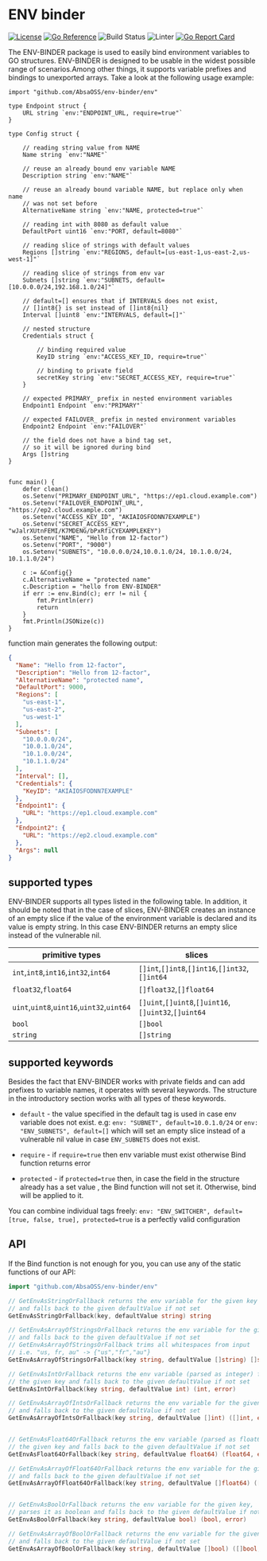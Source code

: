 # ENV binder
[![License](http://img.shields.io/:license-apache-blue.svg)](http://www.apache.org/licenses/LICENSE-2.0.html)
[![Go Reference](https://pkg.go.dev/badge/github.com/AbsaOSS/env-binder.svg)](https://pkg.go.dev/github.com/AbsaOSS/env-binder?branch=master)
![Build Status](https://github.com/AbsaOSS/env-binder/actions/workflows/build.yaml/badge.svg?branch=master)
![Linter](https://github.com/AbsaOSS/env-binder/actions/workflows/lint.yaml/badge.svg?branch=master)
[![Go Report Card](https://goreportcard.com/badge/github.com/AbsaOSS/env-binder)](https://goreportcard.com/report/github.com/AbsaOSS/env-binder?branch=master)


The ENV-BINDER package is used to easily bind environment variables to GO structures. ENV-BINDER is designed to
be usable in the widest possible range of scenarios.Among other things, it supports variable
prefixes and bindings to unexported arrays. Take a look at the following usage example:
```golang
import "github.com/AbsaOSS/env-binder/env"

type Endpoint struct {
	URL string `env:"ENDPOINT_URL, require=true"`
}

type Config struct {

	// reading string value from NAME
	Name string `env:"NAME"`

	// reuse an already bound env variable NAME
	Description string `env:"NAME"`

	// reuse an already bound variable NAME, but replace only when name 
	// was not set before
	AlternativeName string `env:"NAME, protected=true"`

	// reading int with 8080 as default value
	DefaultPort uint16 `env:"PORT, default=8080"`

	// reading slice of strings with default values
	Regions []string `env:"REGIONS, default=[us-east-1,us-east-2,us-west-1]"`

	// reading slice of strings from env var
	Subnets []string `env:"SUBNETS, default=[10.0.0.0/24,192.168.1.0/24]"`
	
	// default=[] ensures that if INTERVALS does not exist, 
	// []int8{} is set instead of []int8{nil}
	Interval []uint8 `env:"INTERVALS, default=[]"`

	// nested structure
	Credentials struct {

		// binding required value
		KeyID string `env:"ACCESS_KEY_ID, require=true"`

		// binding to private field
		secretKey string `env:"SECRET_ACCESS_KEY, require=true"`
	}

	// expected PRIMARY_ prefix in nested environment variables
	Endpoint1 Endpoint `env:"PRIMARY"`

	// expected FAILOVER_ prefix in nested environment variables
	Endpoint2 Endpoint `env:"FAILOVER"`

	// the field does not have a bind tag set, 
	// so it will be ignored during bind
	Args []string
}


func main() {
	defer clean()
	os.Setenv("PRIMARY_ENDPOINT_URL", "https://ep1.cloud.example.com")
	os.Setenv("FAILOVER_ENDPOINT_URL", "https://ep2.cloud.example.com")
	os.Setenv("ACCESS_KEY_ID", "AKIAIOSFODNN7EXAMPLE")
	os.Setenv("SECRET_ACCESS_KEY", "wJalrXUtnFEMI/K7MDENG/bPxRfiCYEXAMPLEKEY")
	os.Setenv("NAME", "Hello from 12-factor")
	os.Setenv("PORT", "9000")
	os.Setenv("SUBNETS", "10.0.0.0/24,10.0.1.0/24, 10.1.0.0/24,  10.1.1.0/24")

	c := &Config{}
	c.AlternativeName = "protected name"
	c.Description = "hello from ENV-BINDER"
	if err := env.Bind(c); err != nil {
		fmt.Println(err)
		return
	}
	fmt.Println(JSONize(c))
}

```
function main generates the following output:
```json
{
  "Name": "Hello from 12-factor",
  "Description": "Hello from 12-factor",
  "AlternativeName": "protected name",
  "DefaultPort": 9000,
  "Regions": [
    "us-east-1",
    "us-east-2",
    "us-west-1"
  ],
  "Subnets": [
    "10.0.0.0/24",
    "10.0.1.0/24",
    "10.1.0.0/24",
    "10.1.1.0/24"
  ],
  "Interval": [],
  "Credentials": {
    "KeyID": "AKIAIOSFODNN7EXAMPLE"
  },
  "Endpoint1": {
    "URL": "https://ep1.cloud.example.com"
  },
  "Endpoint2": {
    "URL": "https://ep2.cloud.example.com"
  },
  "Args": null
}
```

## supported types
ENV-BINDER supports all types listed in the following table.  In addition, it should be noted that in the case
of slices, ENV-BINDER creates an instance of an empty slice if the value of the environment variable is
declared and its value is empty string. In this case ENV-BINDER returns an empty slice instead of the vulnerable nil.

| primitive types | slices |
|---|---|
| `int`,`int8`,`int16`,`int32`,`int64` | `[]int`,`[]int8`,`[]int16`,`[]int32`,`[]int64` |
| `float32`,`float64` | `[]float32`,`[]float64` |
| `uint`,`uint8`,`uint16`,`uint32`,`uint64` | `[]uint`,`[]uint8`,`[]uint16`,`[]uint32`,`[]uint64` |
| `bool` | `[]bool` |
| `string` | `[]string` |

## supported keywords
Besides the fact that ENV-BINDER works with private fields and can add prefixes to variable names, it
operates with several keywords. The structure in the introductory section works with all types
of these keywords.

- `default` - the value specified in the default tag is used in case env variable does not exist. e.g:
  `env: "SUBNET", default=10.0.1.0/24` or `env: "ENV_SUBNETS", default=[]` which will set an empty slice instead
  of a vulnerable nil value in case `ENV_SUBNETS` does not exist.

- `require` - if `require=true` then env variable must exist otherwise Bind function returns error

- `protected` - if `protected=true` then, in case the field in the structure already has a set value , the
  Bind function will not set it. Otherwise, bind will be applied to it.

You can combine individual tags freely: `env: "ENV_SWITCHER", default=[true, false, true], protected=true`
is a perfectly valid configuration

## API
If the Bind function is not enough for you, you can use any of the static functions of our API:
```go
import "github.com/AbsaOSS/env-binder/env"

// GetEnvAsStringOrFallback returns the env variable for the given key
// and falls back to the given defaultValue if not set
GetEnvAsStringOrFallback(key, defaultValue string) string

// GetEnvAsArrayOfStringsOrFallback returns the env variable for the given key
// and falls back to the given defaultValue if not set
// GetEnvAsArrayOfStringsOrFallback trims all whitespaces from input 
// i.e. "us, fr, au" -> {"us","fr","au"}
GetEnvAsArrayOfStringsOrFallback(key string, defaultValue []string) []string

// GetEnvAsIntOrFallback returns the env variable (parsed as integer) for
// the given key and falls back to the given defaultValue if not set
GetEnvAsIntOrFallback(key string, defaultValue int) (int, error)

// GetEnvAsArrayOfIntsOrFallback returns the env variable for the given key
// and falls back to the given defaultValue if not set
GetEnvAsArrayOfIntsOrFallback(key string, defaultValue []int) ([]int, error)


// GetEnvAsFloat64OrFallback returns the env variable (parsed as float64) for
// the given key and falls back to the given defaultValue if not set
GetEnvAsFloat64OrFallback(key string, defaultValue float64) (float64, error)

// GetEnvAsArrayOfFloat64OrFallback returns the env variable for the given key
// and falls back to the given defaultValue if not set
GetEnvAsArrayOfFloat64OrFallback(key string, defaultValue []float64) ([]float64, error)


// GetEnvAsBoolOrFallback returns the env variable for the given key,
// parses it as boolean and falls back to the given defaultValue if not set
GetEnvAsBoolOrFallback(key string, defaultValue bool) (bool, error)

// GetEnvAsArrayOfBoolOrFallback returns the env variable for the given key
// and falls back to the given defaultValue if not set
GetEnvAsArrayOfBoolOrFallback(key string, defaultValue []bool) ([]bool, error) 
```
